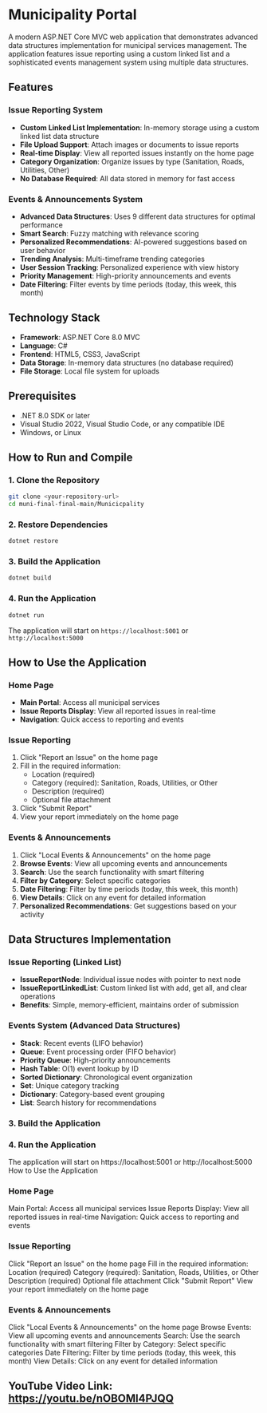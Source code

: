 # Municipality Portal

A modern ASP.NET Core MVC web application that demonstrates advanced data structures implementation for municipal services management. The application features issue reporting using a custom linked list and a sophisticated events management system using multiple data structures.

## Features

### Issue Reporting System
- **Custom Linked List Implementation**: In-memory storage using a custom linked list data structure
- **File Upload Support**: Attach images or documents to issue reports
- **Real-time Display**: View all reported issues instantly on the home page
- **Category Organization**: Organize issues by type (Sanitation, Roads, Utilities, Other)
- **No Database Required**: All data stored in memory for fast access

### Events & Announcements System
- **Advanced Data Structures**: Uses 9 different data structures for optimal performance
- **Smart Search**: Fuzzy matching with relevance scoring
- **Personalized Recommendations**: AI-powered suggestions based on user behavior
- **Trending Analysis**: Multi-timeframe trending categories
- **User Session Tracking**: Personalized experience with view history
- **Priority Management**: High-priority announcements and events
- **Date Filtering**: Filter events by time periods (today, this week, this month)

## Technology Stack

- **Framework**: ASP.NET Core 8.0 MVC
- **Language**: C#
- **Frontend**: HTML5, CSS3, JavaScript
- **Data Storage**: In-memory data structures (no database required)
- **File Storage**: Local file system for uploads

## Prerequisites

- .NET 8.0 SDK or later
- Visual Studio 2022, Visual Studio Code, or any compatible IDE
- Windows, or Linux

## How to Run and Compile

### 1. Clone the Repository
```bash
git clone <your-repository-url>
cd muni-final-final-main/Municicpality
```

### 2. Restore Dependencies
```bash
dotnet restore
```

### 3. Build the Application
```bash
dotnet build
```

### 4. Run the Application
```bash
dotnet run
```

The application will start on `https://localhost:5001` or `http://localhost:5000`

## How to Use the Application

### Home Page
- **Main Portal**: Access all municipal services
- **Issue Reports Display**: View all reported issues in real-time
- **Navigation**: Quick access to reporting and events

### Issue Reporting
1. Click "Report an Issue" on the home page
2. Fill in the required information:
   - Location (required)
   - Category (required): Sanitation, Roads, Utilities, or Other
   - Description (required)
   - Optional file attachment
3. Click "Submit Report"
4. View your report immediately on the home page

### Events & Announcements
1. Click "Local Events & Announcements" on the home page
2. **Browse Events**: View all upcoming events and announcements
3. **Search**: Use the search functionality with smart filtering
4. **Filter by Category**: Select specific categories
5. **Date Filtering**: Filter by time periods (today, this week, this month)
6. **View Details**: Click on any event for detailed information
7. **Personalized Recommendations**: Get suggestions based on your activity

## Data Structures Implementation

### Issue Reporting (Linked List)
- **IssueReportNode**: Individual issue nodes with pointer to next node
- **IssueReportLinkedList**: Custom linked list with add, get all, and clear operations
- **Benefits**: Simple, memory-efficient, maintains order of submission

### Events System (Advanced Data Structures)
- **Stack**: Recent events (LIFO behavior)
- **Queue**: Event processing order (FIFO behavior)
- **Priority Queue**: High-priority announcements
- **Hash Table**: O(1) event lookup by ID
- **Sorted Dictionary**: Chronological event organization
- **Set**: Unique category tracking
- **Dictionary**: Category-based event grouping
- **List**: Search history for recommendations

### 3. Build the Application
### 4. Run the Application
The application will start on https://localhost:5001 or http://localhost:5000
How to Use the Application

### Home Page
Main Portal: Access all municipal services
Issue Reports Display: View all reported issues in real-time
Navigation: Quick access to reporting and events

### Issue Reporting
Click "Report an Issue" on the home page
Fill in the required information:
Location (required)
Category (required): Sanitation, Roads, Utilities, or Other
Description (required)
Optional file attachment
Click "Submit Report"
View your report immediately on the home page

### Events & Announcements
Click "Local Events & Announcements" on the home page
Browse Events: View all upcoming events and announcements
Search: Use the search functionality with smart filtering
Filter by Category: Select specific categories
Date Filtering: Filter by time periods (today, this week, this month)
View Details: Click on any event for detailed information

## YouTube Video Link: https://youtu.be/nOBOMl4PJQQ
